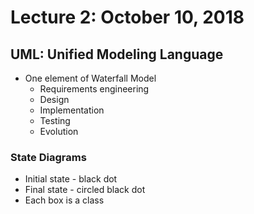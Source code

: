 # Lecture 2: October 10, 2018
## UML: Unified Modeling Language
* One element of Waterfall Model
  * Requirements engineering
  * Design
  * Implementation
  * Testing
  * Evolution
### State Diagrams
* Initial state - black dot
* Final state - circled black dot
* Each box is a class
